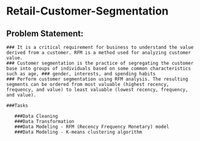 # Retail-Customer-Segmentation

## Problem Statement:

    ### It is a critical requirement for business to understand the value derived from a customer. RFM is a method used for analyzing customer value.
    ### Customer segmentation is the practice of segregating the customer base into groups of individuals based on some common characteristics such as age, ### gender, interests, and spending habits
    ### Perform customer segmentation using RFM analysis. The resulting segments can be ordered from most valuable (highest recency, frequency, and value) to least valuable (lowest recency, frequency, and value).

    ###Tasks 

       ###Data Cleaning
       ###Data Transformation
       ###Data Modeling - RFM (Recency Frequency Monetary) model
       ###Data Modeling - K-means clustering algorithm
